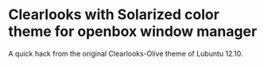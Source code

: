 # Clearlooks with Solarized color theme for openbox window manager

A quick hack from the original Clearlooks-Olive theme of Lubuntu 12.10.
